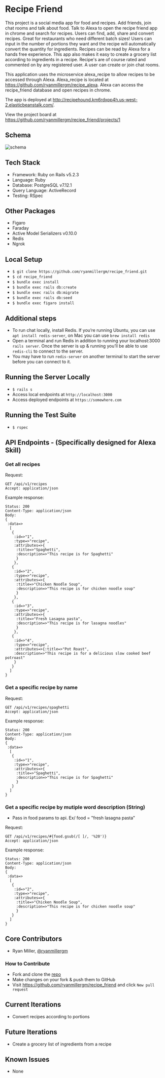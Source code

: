 # Recipe Friend

This project is a social media app for food and recipes. Add friends, join chat rooms and talk about food. Talk to Alexa to open the recipe friend app in chrome and search for recipes. Users can find, add, share and convert recipes. Great for restaurants who need different batch sizes! Users can input in the number of portions they want and the recipe will automatically convert the quantity for ingredients. Recipes can be read by Alexa for a hands free experience. This app also makes it easy to create a grocery list according to ingredients in a recipe. Recipe's are of course rated and commented on by any registered user. A user can create or join chat rooms. 

This application uses the microservice alexa_recipe to allow recipes to be accessed through Alexa. Alexa_recipe is located at https://github.com/ryanmillergm/recipe_alexa. Alexa can access the recipe_friend database and open recipes in chrome.

The app is deployed at http://recipehound.km6rdxpp4h.us-west-2.elasticbeanstalk.com/.

View the project board at https://github.com/ryanmillergm/recipe_friend/projects/1

## Schema
![schema](./public/images/recipe_friend_schema.png)

## Tech Stack
 - Framework: Ruby on Rails v5.2.3
 - Language: Ruby
 - Database: PostgreSQL v7.12.1
 - Query Language: ActiveRecord
 - Testing: RSpec

## Other Packages
 - Figaro
 - Faraday
 - Active Model Serializers v0.10.0
 - Redis
 - Ngrok

## Local Setup
 - `$ git clone https://github.com/ryanmillergm/recipe_friend.git`
 - `$ cd recipe_friend`
 - `$ bundle exec install`
 - `$ bundle exec rails db:create`
 - `$ bundle exec rails db:migrate`
 - `$ bundle exec rails db:seed`
 - `$ bundle exec figaro install`

## Additional steps
 - To run chat locally, install Redis. If you’re running Ubuntu, you can use `apt install redis-server`, on Mac you can use `brew install redis`
 - Open a terminal and run Redis in addition to running your localhost:3000 `rails server`. Once the server is up & running you’ll be able to use `redis-cli` to connect to the server.
 -  You may have to run `redis-server` on another terminal to start the server before you can connect to it.

## Running the Server Locally
 - `$ rails s`
 - Access local endpoints at `http://localhost:3000`
 - Access deployed endpoints at `https://somewhere.com`

## Running the Test Suite
 - `$ rspec`

## API Endpoints - (Specifically designed for Alexa Skill)
 ### Get all recipes
Request:
```
GET /api/v1/recipes
Accept: application/json
```
Example response:
```
Status: 200
Content-Type: application/json
Body:
{
 :data=>
  [
   {
    :id=>"1", 
    :type=>"recipe", 
    :attributes=>{
     :title=>"Spaghetti", 
     :description=>"This recipe is for Spaghetti"
     }
    },
   {
    :id=>"2", 
    :type=>"recipe", 
    :attributes=>{
     :title=>"Chicken Noodle Soup", 
     :description=>"This recipe is for chicken noodle soup"
     }
    },
   {
    :id=>"3", 
    :type=>"recipe", 
    :attributes=>{
     :title=>"Fresh Lasagna pasta", 
     :description=>"This recipe is for lasagna noodles"
     }
    },
   {
    :id=>"4", 
    :type=>"recipe", 
    :attributes=>{:title=>"Pot Roast", 
    :description=>"This recipe is for a delicious slow cooked beef potroast"
    }
   }
  ]
}
```

### Get a specific recipe by name
Request:
```
GET /api/v1/recipes/spaghetti
Accept: application/json
```
Example response:
```
Status: 200
Content-Type: application/json
Body:
{
 :data=>
  [
   {
    :id=>"1", 
    :type=>"recipe", 
    :attributes=>{
     :title=>"Spaghetti", 
     :description=>"This recipe is for Spaghetti"
     }
   }
  ]
}
```

### Get a specific recipe by mutiple word description (String)
 - Pass in food params to api. Ex/ food = "fresh lasagna pasta"
 
Request:
```
GET /api/v1/recipes/#{food.gsub(/[ ]/, '%20')}
Accept: application/json
```
Example response:
```
Status: 200
Content-Type: application/json
Body:
{
 :data=>
  [
   {
    :id=>"2", 
    :type=>"recipe", 
    :attributes=>{
     :title=>"Chicken Noodle Soup", 
     :description=>"This recipe is for chicken noodle soup"
     }
   }
  ]
}
```

## Core Contributors
 - Ryan Miller, [@ryanmillergm](https://github.com/ryanmillergm)

### How to Contribute
 - Fork and clone the [repo](https://github.com/ryanmillergm/recipe_friend.git)
 - Make changes on your fork & push them to GitHub
 - Visit https://github.com/ryanmillergm/recipe_friend and click `New pull request`
 
## Current Iterations
 - Convert recipes according to portions

## Future Iterations
 - Create a grocery list of ingredients from a recipe

## Known Issues
 - None
